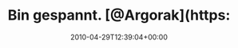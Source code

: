 ---
retweeted: false
source: <a href="http://twitter.com" rel="nofollow">Twitter Web Client</a>
entities:
  hashtags: []
  symbols: []
  user_mentions:
  - name: Florian Gilcher (@skade@hachyderm.io)
    screen_name: Argorak
    indices:
    - '14'
    - '22'
    id_str: '27227212'
    id: '27227212'
  urls: []
display_text_range:
- '0'
- '51'
favorite_count: '0'
id_str: '13066227095'
truncated: false
retweet_count: '0'
id: '13066227095'
created_at: Thu Apr 29 12:39:04 +0000 2010
favorited: false
full_text: Bin gespannt. [@Argorak](https://twitter.com/Argorak) hat Vulkankaffee
  aufgebrüht.
lang: de
tags:
- pesos:twitter
date: '2010-04-29T12:39:04+00:00'
src: https://twitter.com/bascht/status/13066227095
original_url: https://twitter.com/bascht/status/13066227095
type: twitter_tweet
text: Bin gespannt. [@Argorak](https://twitter.com/Argorak) hat Vulkankaffee aufgebrüht.
title: 'Bin gespannt. [@Argorak](https:'

---
